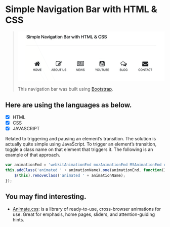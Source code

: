 # Simple Navigation Bar with HTML & CSS

>
> ![Screenshot](Simple-Navigation-Bar-with-HTML-CSS.gif)
>
> This navigation bar was built using [Bootstrap](https://getbootstrap.com/).
>

## Here are using the languages as below.
- [x] HTML
- [x] CSS
- [x] JAVASCRIPT

Related to triggering and pausing an element’s transition. The solution is actually quite simple using JavaScript. To trigger an element’s transition, toggle a class name on that element that triggers it. The following is an example of that approach.

```JavaScript
var animationEnd = 'webkitAnimationEnd mozAnimationEnd MSAnimationEnd oanimationend animationend';
this.addClass('animated ' + animationName).one(animationEnd, function() {
    $(this).removeClass('animated ' + animationName);
});
```

## You may find interesting.
- [Animate.css](https://animate.style/): is a library of ready-to-use, cross-browser animations for use. Great for emphasis, home pages, sliders, and attention-guiding hints.
